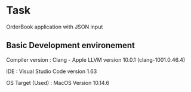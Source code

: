 # Task
OrderBook application with JSON input

## Basic Development environement
Compiler version : Clang - Apple LLVM version 10.0.1 (clang-1001.0.46.4)

IDE : Visual Studio Code version 1.63

OS Target (Used) : MacOS Version 10.14.6

